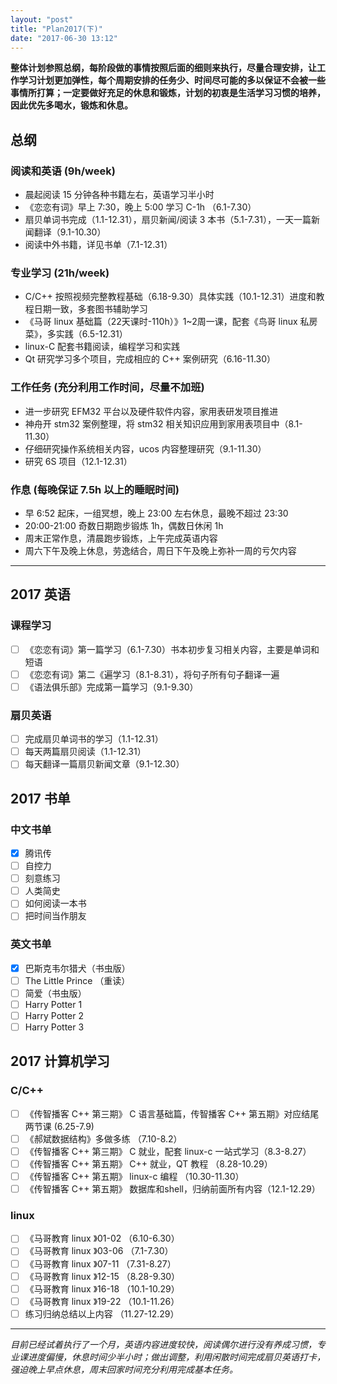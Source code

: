 ```yaml
---
layout: "post"
title: "Plan2017(下)"
date: "2017-06-30 13:12"
---
```


**整体计划参照总纲，每阶段做的事情按照后面的细则来执行，尽量合理安排，让工作学习计划更加弹性，每个周期安排的任务少、时间尽可能的多以保证不会被一些事情所打算；一定要做好充足的休息和锻炼，计划的初衷是生活学习习惯的培养，因此优先多喝水，锻炼和休息。**

## 总纲

### 阅读和英语 (9h/week)

- 晨起阅读 15 分钟各种书籍左右，英语学习半小时
- 《恋恋有词》早上 7:30，晚上 5:00 学习 C-1h （6.1-7.30）
- 扇贝单词书完成（1.1-12.31），扇贝新闻/阅读 3 本书（5.1-7.31），一天一篇新闻翻译（9.1-10.30）
- 阅读中外书籍，详见书单（7.1-12.31）

### 专业学习 (21h/week)

- C/C++ 按照视频完整教程基础（6.18-9.30）具体实践（10.1-12.31）进度和教程日期一致，多套图书辅助学习
- 《马哥 linux 基础篇（22天课时-110h）》1~2周一课，配套《鸟哥 linux 私房菜》，多实践（6.5-12.31）
- linux-C 配套书籍阅读，编程学习和实践
- Qt 研究学习多个项目，完成相应的 C++ 案例研究（6.16-11.30）

### 工作任务 (充分利用工作时间，尽量不加班)

- 进一步研究 EFM32 平台以及硬件软件内容，家用表研发项目推进
- 神舟开 stm32 案例整理，将 stm32 相关知识应用到家用表项目中（8.1-11.30）
- 仔细研究操作系统相关内容，ucos 内容整理研究（9.1-11.30）
- 研究 6S 项目（12.1-12.31）

### 作息 (每晚保证 7.5h 以上的睡眠时间)

- 早 6:52 起床，一组冥想，晚上 23:00 左右休息，最晚不超过 23:30
- 20:00-21:00 奇数日期跑步锻炼 1h，偶数日休闲 1h
- 周末正常作息，清晨跑步锻炼，上午完成英语内容
- 周六下午及晚上休息，劳逸结合，周日下午及晚上弥补一周的亏欠内容

***

## 2017 英语

### 课程学习

- [ ] 《恋恋有词》第一篇学习（6.1-7.30）书本初步复习相关内容，主要是单词和短语
- [ ] 《恋恋有词》第二《遍学习（8.1-8.31），将句子所有句子翻译一遍
- [ ] 《语法俱乐部》完成第一篇学习（9.1-9.30）

### 扇贝英语

- [ ] 完成扇贝单词书的学习（1.1-12.31）
- [ ] 每天两篇扇贝阅读（1.1-12.31）
- [ ] 每天翻译一篇扇贝新闻文章（9.1-12.30）

## 2017 书单

### 中文书单

- [x] 腾讯传
- [ ] 自控力
- [ ] 刻意练习
- [ ] 人类简史
- [ ] 如何阅读一本书
- [ ] 把时间当作朋友

### 英文书单

- [x] 巴斯克韦尔猎犬（书虫版）
- [ ] The Little Prince （重读）
- [ ] 简爱（书虫版）
- [ ] Harry Potter 1
- [ ] Harry Potter 2
- [ ] Harry Potter 3

## 2017 计算机学习

### C/C++

- [ ] 《传智播客 C++ 第三期》 C 语言基础篇，传智播客 C++ 第五期》对应结尾两节课 (6.25-7.9)
- [ ] 《郝斌数据结构》多做多练 （7.10-8.2）
- [ ] 《传智播客 C++ 第三期》 C 就业，配套 linux-c 一站式学习（8.3-8.27）
- [ ] 《传智播客 C++ 第五期》 C++ 就业，QT 教程 （8.28-10.29）
- [ ] 《传智播客 C++ 第五期》 linux-c 编程 （10.30-11.30）
- [ ] 《传智播客 C++ 第五期》 数据库和shell，归纳前面所有内容（12.1-12.29）

### linux

- [ ] 《马哥教育 linux 》01-02 （6.10-6.30）
- [ ] 《马哥教育 linux 》03-06 （7.1-7.30）
- [ ] 《马哥教育 linux 》07-11 （7.31-8.27）
- [ ] 《马哥教育 linux 》12-15 （8.28-9.30）
- [ ] 《马哥教育 linux 》16-18 （10.1-10.29）
- [ ] 《马哥教育 linux 》19-22 （10.1-11.26）
- [ ] 练习归纳总结以上内容 （11.27-12.29）

***

*目前已经试着执行了一个月，英语内容进度较快，阅读偶尔进行没有养成习惯，专业课进度偏慢，休息时间少半小时；做出调整，利用闲散时间完成扇贝英语打卡，强迫晚上早点休息，周末回家时间充分利用完成基本任务。*
